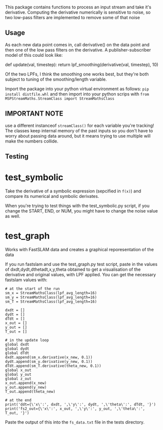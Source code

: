 This package contains functions to process an input stream and take it's 
derivative. Computing the derivative numerically is sensitive to noise, so two 
low-pass filters are implemented to remove some of that noise

## Usage
As each new data point comes in, call derivative() on the data point and then
one of the low pass filters on the derivative. A publisher-subscriber model of
this could look like:

def update(val, timestep):
    return lpf_smoothing(derivative(val, timestep), 10)

Of the two LPFs, I think the smoothing one works best, but they're both subject
to tuning of the smoothing/length variable.

Import the package into your python virtual environment as follows:
`pip install distfile.whl`
and then import into your python scrips with
`from MSPStreamMaths.StreamClass import StreamMathsClass`


## IMPORTANT NOTE
use a different instanceof `streamClass()` for each variable you're tracking!
The classes keep internal memory of the past inputs so you don't have to worry
about passing data around, but it means trying to use multiple will make the
numbers collide.


## Testing

# test_symbolic
Take the derivative of a symbolic expression (sepcified in `f(x)`) and compare its
numerical and symbolic derivates.

When you're trying to test things with the test_symbolic.py script, if you change
the START, END, or NUM, you might have to change the noise value as well.

# test_graph
Works with FastSLAM data and creates a graphical reporesentation of the data

If you run fastslam and use the test_graph.py test script, paste in the values of
dxdt,dydt,dthetadt,x,y,theta obtained to get a visualisation of the derivative and
original values, with LPF applied. You can get the necessary fastslam values with:
````
# at the start of the run
sm_x = StreamMathsClass(lpf_avg_length=16)
sm_y = StreamMathsClass(lpf_avg_length=16)
sm_T = StreamMathsClass(lpf_avg_length=16)

dxdt = []
dydt = []
dTdt = []
x_out = []
y_out = []
T_out = []

# in the update loop
global dxdt
global dydt
global dTdt
dxdt.append(sm_x.derivative(x_new, 0.1))
dydt.append(sm_y.derivative(y_new, 0.1))
dTdt.append(sm_T.derivative(theta_new, 0.1))
global x_out
global y_out
global z_out
x_out.append(x_new)
y_out.append(y_new)
T_out.append(theta_new)

# at the end
print('ddt={\'x\':', dxdt, ',\'y\':', dydt, ',\'theta\':', dTdt, '}')
print('fs2_out={\'x\':', x_out, ',\'y\':', y_out, ',\'theta\':', T_out, '}')
````
Paste the output of this into the `fs_data.txt` file in the tests directory.
